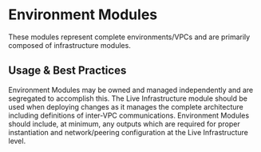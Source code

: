 # Environment Modules
These modules represent complete environments/VPCs and are primarily composed of infrastructure modules.

## Usage & Best Practices
Environment Modules may be owned and managed independently and are segregated to accomplish this.
The Live Infrastructure module should be used when deploying changes as it manages the complete architecture including definitions of inter-VPC communications.
Environment Modules should include, at minimum, any outputs which are required for proper instantiation and network/peering configuration at the Live Infrastructure level.

